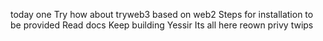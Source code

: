 today one Try 
how about 
tryweb3
based on web2 
Steps for installation to be provided
Read docs
Keep building
Yessir
Its all here
reown
privy
twips 
